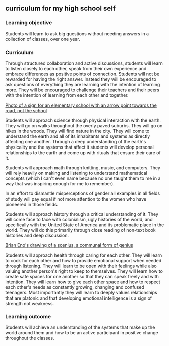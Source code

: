 
## curriculum for my high school self

### Learning objective 
Students will learn to ask big questions without needing answers in a collection of classes, over one year. 

### Curriculum
Through structured collaboration and active discussions, students will learn to listen closely to each other, speak from their own experience and embrace differences as positive points of connection. Students will not be rewarded for having the right answer. Instead they will be encouraged to ask questions of everything they are learning with the intention of learning more. They will be encouraged to challenge their teachers and their peers with the intention of learning from each other and together.

[Photo of a sign for an elementary school with an arrow point towards the road, not the school](https://d2w9rnfcy7mm78.cloudfront.net/2377497/original_2b5a21f908c46469ecaa6f4b24a4d02c.jpg?1530499832
)

Students will approach science through physical interaction with the earth. They will go on walks throughout the overly paved suburbs. They will go on hikes in the woods. They will find nature in the city. They will come to understand the earth and all of its inhabitants and systems as directly affecting one another. Through a deep understanding of the earth's physicality and the systems that affect it students will develop personal relationships to the earth and come up with rituals that ensure their care of it. 


Students will approach math through knitting, music, and computers. They will rely heavily on making and listening to understand mathematical concepts (which I can't even name because no one taught them to me in a way that was inspiring enough for me to remember).

In an effort to dismantle misperceptions of gender all examples in all fields of study will pay equal if not more attention to the women who have pioneered in those fields.

Students will approach history through a critical understanding of it. They will come face to face with colonialism, ugly histories of the world, and specifically with the United State of America and its problematic place in the world. They will do this primarily through close reading of non-text book histories and deep discussion.

[Brian Eno's drawing of a scenius, a communal form of genius](https://66.media.tumblr.com/tumblr_m8nq5cnGUl1qz6f4bo3_1280.jpg)

Students will approach health through caring for each other. They will learn to cook for each other and how to provide emotional support when needed through listening. They will learn to be open with their feelings while also valuing another person's right to keep to themselves. They will learn how to create safe spaces for one another so that they can speak freely and with intention. They will learn how to give each other space and how to respect each other's needs as constantly growing, changing and confused teenagers. Most importantly they will learn to deeply values relationships that are platonic and that developing emotional intelligence is a sign of strength not weakness.


### Learning outcome
Students will achieve an understanding of the systems that make up the world around them and how to be an active participant in positive change throughout the classes.